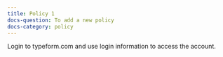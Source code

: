 ```yaml
---
title: Policy 1
docs-question: To add a new policy
docs-category: policy
---
```


Login to typeform.com and use login information to access the account.

